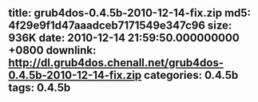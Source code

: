 title: grub4dos-0.4.5b-2010-12-14-fix.zip
md5: 4f29e9f1d47aaadceb7171549e347c96
size: 936K
date: 2010-12-14 21:59:50.000000000 +0800
downlink: http://dl.grub4dos.chenall.net/grub4dos-0.4.5b-2010-12-14-fix.zip
categories: 0.4.5b
tags: 0.4.5b
---

